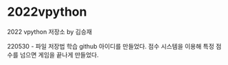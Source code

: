 # 2022vpython
2022 vpython 저장소 by 김승재

220530 - 파일 저장법 학습
github 아이디를 만들었다.
점수 시스템을 이용해 특정 점수를 넘으면 게임을 끝나게 만들었다.
